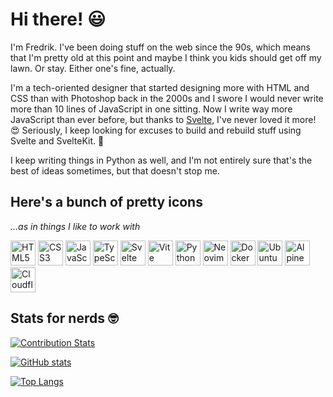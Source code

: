 # Hi there! 😃

I'm Fredrik. I've been doing stuff on the web since the 90s, which means that I'm pretty old at this point and maybe I think you kids should get off my lawn. Or stay. Either one's fine, actually. 

I'm a tech-oriented designer that started designing more with HTML and CSS than with Photoshop back in the 2000s and I swore I would never write more than 10 lines of JavaScript in one sitting. Now I write way more JavaScript than ever before, but thanks to [Svelte](https://svelte.dev), I've never loved it more! 😍 Seriously, I keep looking for excuses to build and rebuild stuff using Svelte and SvelteKit. 😬

I keep writing things in Python as well, and I'm not entirely sure that's the best of ideas sometimes, but that doesn't stop me.

## Here's a bunch of pretty icons

_…as in things I like to work with_

<a href="https://developer.mozilla.org/en-US/docs/Web/html"><img alt="HTML5" src="https://github.com/frippz/frippz/assets/16304/167db90c-38bc-4c14-a164-dd5244e4d128" width="40" /></a>
<a href="https://developer.mozilla.org/en-US/docs/Web/css"><img alt="CSS3" src="https://github.com/frippz/frippz/assets/16304/54e7fdb8-5b3e-455c-8a2e-169726c5c6dd" width="40" /></a>
<a href="https://developer.mozilla.org/en-US/docs/Web/javascript"><img alt="JavaScript" src="https://github.com/frippz/frippz/assets/16304/55e35700-7aad-4ecc-9678-3457b2ff556d" width="40" /></a>
<a href="https://www.typescriptlang.org"><img alt="TypeScript" src="https://github.com/frippz/frippz/assets/16304/e59fe7bc-739f-463f-ab77-aa95c4d0e2d9" width="40" /></a>
<a href="https://svelte.dev"><img alt="Svelte" src="https://github.com/frippz/frippz/assets/16304/445239ff-2db8-4aa4-bf07-8269f8e7f563" width="40" /></a>
<a href="https://vitejs.dev"><img alt="Vite" src="https://github.com/frippz/frippz/assets/16304/c6075aec-728c-4a39-b264-3b5f2c20ec8c" width="40" /></a>
<a href="https://www.python.org"><img alt="Python" src="https://github.com/frippz/frippz/assets/16304/84537634-0919-4cce-abb2-c9711f4cc368" width="40" /></a>
<a href="https://neovim.io"><img alt="Neovim" src="https://github.com/frippz/frippz/assets/16304/6557279e-2ef5-45d3-a0cd-78857eb3bcc6" width="40" /></a>
<a href="https://www.docker.com"><img alt="Docker" src="https://github.com/frippz/frippz/assets/16304/103a75a5-bb4d-4374-9443-b805c6e586ee" width="40" /></a>
<a href="https://ubuntu.com"><img alt="Ubuntu" src="https://github.com/frippz/frippz/assets/16304/3adc8e59-af4a-45f4-a5e4-6a83ff61fcbc" width="40" /></a>
<a href="https://www.alpinelinux.org"><img alt="Alpine Linux" src="https://github.com/frippz/frippz/assets/16304/e22880aa-323a-446b-90a7-4a124815f142" width="40" /></a>
<a href="https://www.cloudflare.com"><img alt="Cloudflare" src="https://github.com/frippz/frippz/assets/16304/250cc3f2-29df-4e78-8397-ddf7420b921c" width="40" /></a>

## Stats for nerds 🤓

[![Contribution Stats](https://github-contribution-stats.vercel.app/api/?username=frippz)](https://github.com/LordDashMe/github-contribution-stats/)

[![GitHub stats](https://github-readme-stats.vercel.app/api?username=frippz&show_icons=true)](https://github.com/anuraghazra/github-readme-stats)

[![Top Langs](https://github-readme-stats.vercel.app/api/top-langs/?username=frippz)](https://github.com/anuraghazra/github-readme-stats)
